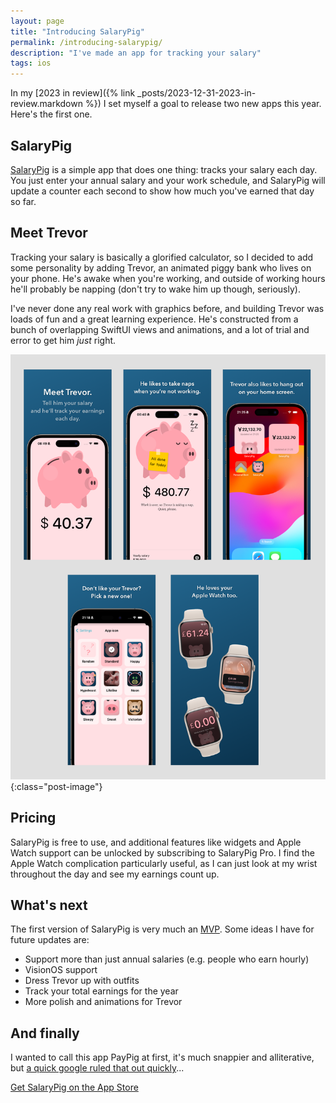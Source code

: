 ```yaml
---
layout: page
title: "Introducing SalaryPig"
permalink: /introducing-salarypig/
description: "I've made an app for tracking your salary"
tags: ios
---
```


In my [2023 in review]({% link _posts/2023-12-31-2023-in-review.markdown %}) I set myself a goal to release two new apps this year. Here's the first one.

## SalaryPig

[SalaryPig](https://apps.apple.com/us/app/salarypig/id6475237479) is a simple app that does one thing: tracks your salary each day. You just enter your annual salary and your work schedule, and SalaryPig will update a counter each second to show how much you've earned that day so far.

## Meet Trevor

Tracking your salary is basically a glorified calculator, so I decided to add some personality by adding Trevor, an animated piggy bank who lives on your phone. He's awake when you're working, and outside of working hours he'll probably be napping (don't try to wake him up though, seriously).

I've never done any real work with graphics before, and building Trevor was loads of fun and a great learning experience. He's constructed from a bunch of overlapping SwiftUI views and animations, and a lot of trial and error to get him _just_ right.

![Screenshots of SalaryPig](/assets/post-images/salarypig-screenshots.png){:class="post-image"}

## Pricing

SalaryPig is free to use, and additional features like widgets and Apple Watch support can be unlocked by subscribing to SalaryPig Pro. I find the Apple Watch complication particularly useful, as I can just look at my wrist throughout the day and see my earnings count up.

## What's next

The first version of SalaryPig is very much an [MVP](https://en.wikipedia.org/wiki/Minimum_viable_product). Some ideas I have for future updates are:

- Support more than just annual salaries (e.g. people who earn hourly)
- VisionOS support
- Dress Trevor up with outfits
- Track your total earnings for the year
- More polish and animations for Trevor

## And finally

I wanted to call this app PayPig at first, it's much snappier and alliterative, but [a quick google ruled that out quickly](https://www.urbandictionary.com/define.php?term=paypig)...

[Get SalaryPig on the App Store](https://apps.apple.com/us/app/salarypig/id6475237479)
